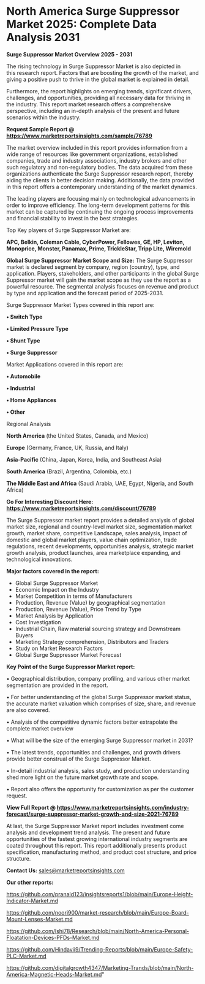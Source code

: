 # North America Surge Suppressor Market 2025: Complete Data Analysis 2031

<Strong> Surge Suppressor Market Overview 2025 - 2031</strong>

The rising technology in Surge Suppressor Market is also depicted in this research report. Factors that are boosting the growth of the market, and giving a positive push to thrive in the global market is explained in detail.

Furthermore, the report highlights on emerging trends, significant drivers, challenges, and opportunities, providing all necessary data for thriving in the industry. This report market research offers a comprehensive perspective, including an in-depth analysis of the present and future scenarios within the industry.

<strong>Request Sample Report @ <a href=https://www.marketreportsinsights.com/sample/76789>https://www.marketreportsinsights.com/sample/76789</a></strong>

The market overview included in this report provides information from a wide range of resources like government organizations, established companies, trade and industry associations, industry brokers and other such regulatory and non-regulatory bodies. The data acquired from these organizations authenticate the Surge Suppressor research report, thereby aiding the clients in better decision making. Additionally, the data provided in this report offers a contemporary understanding of the market dynamics.

The leading players are focusing mainly on technological advancements in order to improve efficiency. The long-term development patterns for this market can be captured by continuing the ongoing process improvements and financial stability to invest in the best strategies.

Top Key players of Surge Suppressor Market are:

<strong>APC, Belkin, Coleman Cable, CyberPower, Fellowes, GE, HP, Leviton, Monoprice, Monster, Panamax, Prime, TrickleStar, Tripp Lite, Wiremold</strong>

<strong><b>Global Surge Suppressor Market Scope and Size:</b></strong>
The Surge Suppressor market is declared segment by company, region (country), type, and application. Players, stakeholders, and other participants in the global Surge Suppressor market will gain the market scope as they use the report as a powerful resource. The segmental analysis focuses on revenue and product by type and application and the forecast period of 2025-2031.

Surge Suppressor Market Types covered in this report are:

<strong>• Switch Type

• Limited Pressure Type

• Shunt Type

• Surge Suppressor</strong>

Market Applications covered in this report are:

<strong>• Automobile

• Industrial

• Home Appliances

• Other</strong> 

Regional Analysis

<strong>North America</strong> (the United States, Canada, and Mexico)

<strong>Europe</strong> (Germany, France, UK, Russia, and Italy)

<strong>Asia-Pacific</strong> (China, Japan, Korea, India, and Southeast Asia)

<strong>South America</strong> (Brazil, Argentina, Colombia, etc.)

<strong>The Middle East and Africa</strong> (Saudi Arabia, UAE, Egypt, Nigeria, and South Africa)

<strong>Go For Interesting Discount Here: <a href=https://www.marketreportsinsights.com/discount/76789>https://www.marketreportsinsights.com/discount/76789</a></strong>

The Surge Suppressor market report provides a detailed analysis of global market size, regional and country-level market size, segmentation market growth, market share, competitive Landscape, sales analysis, impact of domestic and global market players, value chain optimization, trade regulations, recent developments, opportunities analysis, strategic market growth analysis, product launches, area marketplace expanding, and technological innovations.

<strong><b>Major factors covered in the report:</b></strong>
<ul>
  <li>Global Surge Suppressor Market </li>
  <li>Economic Impact on the Industry</li>
  <li>Market Competition in terms of Manufacturers</li>
  <li>Production, Revenue (Value) by geographical segmentation</li>
  <li>Production, Revenue (Value), Price Trend by Type</li>
  <li>Market Analysis by Application</li>
  <li>Cost Investigation</li>
  <li>Industrial Chain, Raw material sourcing strategy and Downstream Buyers</li>
  <li>Marketing Strategy comprehension, Distributors and Traders</li>
  <li>Study on Market Research Factors</li>
  <li>Global Surge Suppressor Market Forecast</li>
</ul>

<strong><b>Key Point of the Surge Suppressor Market report:</b></strong>

• Geographical distribution, company profiling, and various other market segmentation are provided in the report.

• For better understanding of the global Surge Suppressor market status, the accurate market valuation which comprises of size, share, and revenue are also covered.

• Analysis of the competitive dynamic factors better extrapolate the complete market overview

• What will be the size of the emerging Surge Suppressor market in 2031?

• The latest trends, opportunities and challenges, and growth drivers provide better construal of the Surge Suppressor Market.

• In-detail industrial analysis, sales study, and production understanding shed more light on the future market growth rate and scope.

• Report also offers the opportunity for customization as per the customer request.

<strong><b>View Full Report @ <a href=https://www.marketreportsinsights.com/industry-forecast/surge-suppressor-market-growth-and-size-2021-76789>https://www.marketreportsinsights.com/industry-forecast/surge-suppressor-market-growth-and-size-2021-76789</a></b></strong>


At last, the Surge Suppressor Market report includes investment come analysis and development trend analysis. The present and future opportunities of the fastest growing international industry segments are coated throughout this report. This report additionally presents product specification, manufacturing method, and product cost structure, and price structure.

<strong>Contact Us:</strong>
sales@marketreportsinsights.com

<strong>Our other reports:</strong>

<a href=https://github.com/pranald123/insightsreports1/blob/main/Europe-Height-Indicator-Market.md>https://github.com/pranald123/insightsreports1/blob/main/Europe-Height-Indicator-Market.md</a>

<a href=https://github.com/noori900/market-research/blob/main/Europe-Board-Mount-Lenses-Market.md>https://github.com/noori900/market-research/blob/main/Europe-Board-Mount-Lenses-Market.md</a>

<a href=https://github.com/Ishi78/Research/blob/main/North-America-Personal-Floatation-Devices-PFDs-Market.md>https://github.com/Ishi78/Research/blob/main/North-America-Personal-Floatation-Devices-PFDs-Market.md</a>

<a href=https://github.com/Hindavii9/Trending-Reports/blob/main/Europe-Safety-PLC-Market.md>https://github.com/Hindavii9/Trending-Reports/blob/main/Europe-Safety-PLC-Market.md</a>

<a href=https://github.com/digitalgrowth4347/Marketing-Trands/blob/main/North-America-Magnetic-Heads-Market.md>https://github.com/digitalgrowth4347/Marketing-Trands/blob/main/North-America-Magnetic-Heads-Market.md</a>"
